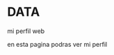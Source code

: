 
# DATA 

mi perfil web 

 en esta pagina podras ver mi perfil 
                              
                                                             

   
       
                        
             
          


 
